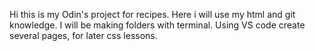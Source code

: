 Hi this is my Odin's project for recipes.
Here i will use my html and git knowledge.
I will be making folders with terminal.
Using VS code create several pages, for later css lessons.
